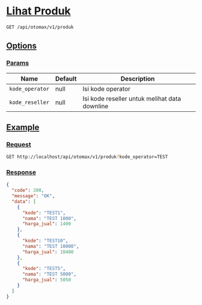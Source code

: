 # [Lihat Produk]()

<!-- @category Common -->

```bash
GET /api/otomax/v1/produk
```

## [Options]()

### [Params]()

Name | Default | Description
--- | --- | ---
`kode_operator` | null | Isi kode operator
`kode_reseller` | null | Isi kode reseller untuk melihat data downline

## [Example]()

### [Request]()

```bash
GET http://localhost/api/otomax/v1/produk?kode_operator=TEST
```

### [Response]()

```json
{
  "code": 200,
  "message": "OK",
  "data": [
    {
      "kode": "TEST1",
      "nama": "TEST 1000",
      "harga_jual": 1400
    },
    {
      "kode": "TEST10",
      "nama": "TEST 10000",
      "harga_jual": 10400
    },
    {
      "kode": "TEST5",
      "nama": "TEST 5000",
      "harga_jual": 5050
    }
  ]
}
```